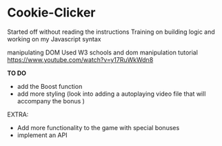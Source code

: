 # Cookie-Clicker


Started off without reading the instructions
Training on building logic
and working on my Javascript syntax

manipulating DOM
Used W3 schools and dom manipulation tutorial https://www.youtube.com/watch?v=y17RuWkWdn8


**TO DO**
- add the Boost function
- add more styling (look into adding a autoplaying video file that will accompany the bonus )

EXTRA:
- Add more functionality to the game with special bonuses
- implement an API

